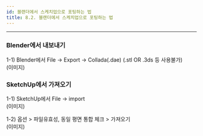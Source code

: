 ```yaml
---
id: 블랜더에서 스케치업으로 포팅하는 법
title: 8.2. 블랜더에서 스케치업으로 포팅하는 법
---
```


<hr />

### Blender에서 내보내기 ###

1-1) Blender에서 File -> Export -> Collada(.dae) (.stl OR .3ds 등 사용불가)  
(이미지)

### SketchUp에서 가져오기  ###
1-1) SketchUp에서 File -> import  
(이미지)

1-2) 옵션 > 파일유효성, 동일 평면 통합 체크 > 가져오기  
(이미지)




